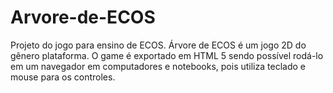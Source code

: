# Arvore-de-ECOS
Projeto do jogo para ensino de ECOS.
Árvore de ECOS é um jogo 2D do gênero plataforma. O game é exportado em HTML 5
sendo possível rodá-lo em um navegador em computadores e notebooks, pois utiliza
teclado e mouse para os controles.
